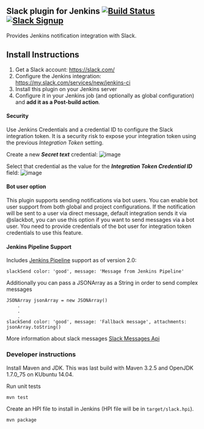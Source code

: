 Slack plugin for Jenkins  [![Build Status][jenkins-status]][jenkins-builds] [![Slack Signup][slack-badge]][slack-signup]
----------------------------------------------------------------

Provides Jenkins notification integration with Slack.

## Install Instructions

1. Get a Slack account: https://slack.com/
2. Configure the Jenkins integration: https://my.slack.com/services/new/jenkins-ci
3. Install this plugin on your Jenkins server
4. Configure it in your Jenkins job (and optionally as global configuration) and **add it as a Post-build action**.

#### Security

Use Jenkins Credentials and a credential ID to configure the Slack integration token. It is a security risk to expose your integration token using the previous *Integration Token* setting.

Create a new ***Secret text*** credential:
![image](https://cloud.githubusercontent.com/assets/983526/17971588/6c26dfa0-6aa9-11e6-808c-3e139446e013.png)


Select that credential as the value for the ***Integration Token Credential ID*** field:
![image](https://cloud.githubusercontent.com/assets/983526/17971458/ec296bf6-6aa8-11e6-8d19-06d9f1c9d611.png)


#### Bot user option
This plugin supports sending notifications via bot users. You can enable bot user support from both 
global and project configurations. If the notification will be sent to a user via direct message, 
default integration sends it via @slackbot, you can use this option if you want to send messages via a bot user.
You need to provide credentials of the bot user for integration token credentials to use this feature. 

#### Jenkins Pipeline Support

Includes [Jenkins Pipeline](https://github.com/jenkinsci/workflow-plugin) support as of version 2.0:

```
slackSend color: 'good', message: 'Message from Jenkins Pipeline'
```

Additionally you can pass a JSONArray as a String in order to send complex messages

```
JSONArray jsonArray = new JSONArray()
    .
    .
    .
slackSend color: 'good', message: 'Fallback message', attachments: jsonArray.toString()
```
More information about slack messages [Slack Messages Api](https://api.slack.com/docs/messages)

### Developer instructions

Install Maven and JDK.  This was last build with Maven 3.2.5 and OpenJDK
1.7.0\_75 on KUbuntu 14.04.

Run unit tests

    mvn test

Create an HPI file to install in Jenkins (HPI file will be in `target/slack.hpi`).

    mvn package

[jenkins-builds]: https://jenkins.ci.cloudbees.com/job/plugins/job/slack-plugin/
[jenkins-status]: https://jenkins.ci.cloudbees.com/buildStatus/icon?job=plugins/slack-plugin
[slack-badge]: https://jenkins-slack-testing-signup.herokuapp.com/badge.svg
[slack-signup]: https://jenkins-slack-testing-signup.herokuapp.com/
